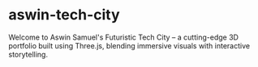 # aswin-tech-city
Welcome to Aswin Samuel's Futuristic Tech City – a cutting-edge 3D portfolio built using Three.js, blending immersive visuals with interactive storytelling.

